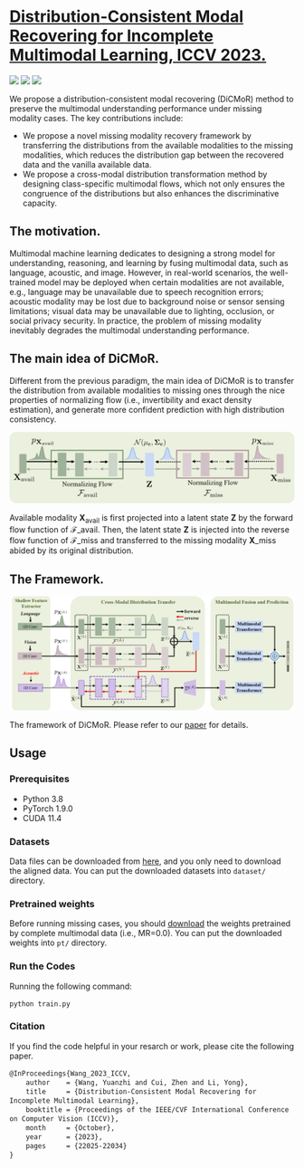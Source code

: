# [Distribution-Consistent Modal Recovering for Incomplete Multimodal Learning, ICCV 2023.](https://openaccess.thecvf.com/content/ICCV2023/html/Wang_Distribution-Consistent_Modal_Recovering_for_Incomplete_Multimodal_Learning_ICCV_2023_paper.html)

![](https://img.shields.io/badge/Platform-PyTorch-blue)
![](https://img.shields.io/badge/Language-Python-{green}.svg)
![](https://img.shields.io/npm/l/express.svg)

We propose a distribution-consistent modal recovering (DiCMoR) method to preserve the multimodal understanding performance under missing modality cases. The key contributions include:
- We propose a novel missing modality recovery framework by transferring the distributions from the available modalities to the missing modalities, which reduces the distribution gap between the recovered data and the vanilla available data.
- We propose a cross-modal distribution transformation method by designing class-specific multimodal flows, which not only ensures the congruence of the distributions but also enhances the discriminative capacity.

## The motivation.
Multimodal machine learning dedicates to designing a strong model for understanding, reasoning, and learning by fusing multimodal data, such as language, acoustic, and image. However, in real-world scenarios, the well-trained model may be deployed when certain modalities are not available, e.g., language may be unavailable due to speech recognition errors; acoustic modality may be lost due to background noise or sensor sensing limitations; visual data may be unavailable due to lighting, occlusion, or social privacy security. In practice, the problem of missing modality inevitably degrades the multimodal understanding performance.

## The main idea of DiCMoR.

Different from the previous paradigm, the main idea of DiCMoR is to transfer the distribution from available modalities to missing ones through the nice properties of normalizing flow (i.e., invertibility and exact density estimation), and generate more confident prediction with high distribution consistency.

![](main_idea.png)

Available modality $\mathbf{X}_{\text{avail}}$ is first projected into a latent state $\mathbf{Z}$ by the forward flow function of $\mathcal{F}\_{\text{avail}}$. Then, the latent state $\mathbf{Z}$ is injected into the reverse flow function of $\mathcal{F}\_{\text{miss}}$ and transferred to the missing modality $\mathbf{X}\_{\text{miss}}$ abided by its original distribution.

## The Framework.

![](figure2.png)

The framework of DiCMoR. Please refer to our [paper](https://openaccess.thecvf.com/content/ICCV2023/html/Wang_Distribution-Consistent_Modal_Recovering_for_Incomplete_Multimodal_Learning_ICCV_2023_paper.html) for details.

## Usage

### Prerequisites
- Python 3.8
- PyTorch 1.9.0
- CUDA 11.4

### Datasets
Data files can be downloaded from [here](https://drive.google.com/drive/folders/1BBadVSptOe4h8TWchkhWZRLJw8YG_aEi), and you only need to download the aligned data. 
You can put the downloaded datasets into `dataset/` directory.

### Pretrained weights
Before running missing cases, you should [download](https://drive.google.com/drive/folders/1RatqmN6W7yagq195d8WWdN_TK0ctt2pI?usp=drive_link) the weights pretrained by complete multimodal data (i.e., MR=0.0).
You can put the downloaded weights into `pt/` directory.

### Run the Codes
Running the following command:
```
python train.py
```

### Citation
If you find the code helpful in your resarch or work, please cite the following paper.
```
@InProceedings{Wang_2023_ICCV,
    author    = {Wang, Yuanzhi and Cui, Zhen and Li, Yong},
    title     = {Distribution-Consistent Modal Recovering for Incomplete Multimodal Learning},
    booktitle = {Proceedings of the IEEE/CVF International Conference on Computer Vision (ICCV)},
    month     = {October},
    year      = {2023},
    pages     = {22025-22034}
}
```

